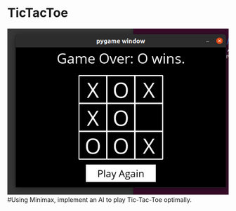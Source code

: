 # TicTacToe
<img src="/app.png" alt="A look at the app"/>
#Using Minimax, implement an AI to play Tic-Tac-Toe optimally.
